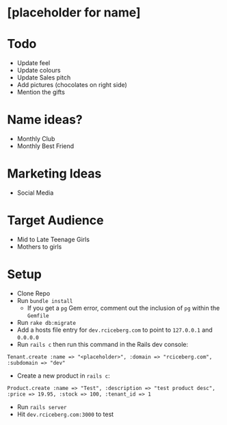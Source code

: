 [placeholder for name]
====

Todo
===
* Update feel
* Update colours
* Update Sales pitch
* Add pictures (chocolates on right side)
* Mention the gifts

Name ideas?
===
* Monthly Club
* Monthly Best Friend

Marketing Ideas
===
* Social Media

Target Audience
===
* Mid to Late Teenage Girls
* Mothers to girls

Setup
===

* Clone Repo
* Run `bundle install`
  * If you get a `pg` Gem error, comment out the inclusion of `pg` within the `Gemfile`
* Run `rake db:migrate`
* Add a hosts file entry for `dev.rciceberg.com` to point to `127.0.0.1` and `0.0.0.0`
* Run `rails c` then run this command in the Rails dev console:
```
Tenant.create :name => "<placeholder>", :domain => "rciceberg.com", :subdomain => "dev"
```
* Create a new product in `rails c`:
```
Product.create :name => "Test", :description => "test product desc", :price => 19.95, :stock => 100, :tenant_id => 1
```
* Run `rails server`
* Hit `dev.rciceberg.com:3000` to test
